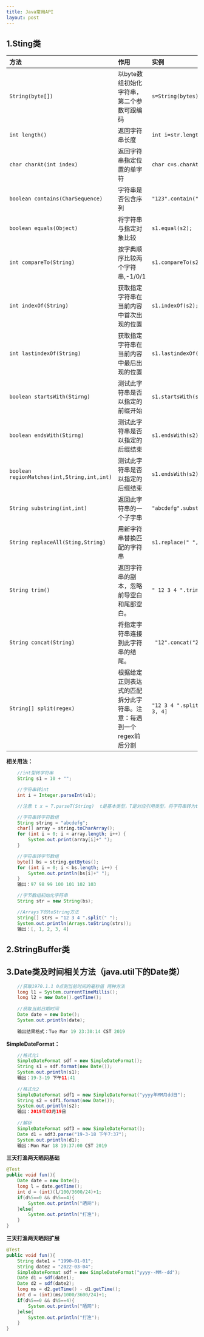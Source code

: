 ```yaml
---
title: Java常用API
layout: post
---
```

## 1.Sting类
|方法|作用|实例|
|:---|:---|:---|
|`String(byte[]) `|以byte数组初始化字符串，第二个参数可跟编码|`s=String(bytes);`|
|`int length()`|返回字符串长度|`int i=str.length();`|
|`char charAt(int index)`|返回字符串指定位置的单字符|`char c=s.charAt(3);`|
|`boolean contains(CharSequence)`|字符串是否包含序列|`"123".contain("1");`|
|`boolean equals(Object)`|将字符串与指定对象比较|`s1.equal(s2);`|
|`int compareTo(String)`|按字典顺序比较两个字符串,-1/0/1|`s1.compareTo(s2);`|
|`int indexOf(String)`|获取指定字符串在当前内容中首次出现的位置|`s1.indexOf(s2);`|
|`int lastindexOf(String)`|获取指定字符串在当前内容中最后出现的位置|`s1.lastindexOf(s2);`|
|`boolean startsWith(Stirng)`|测试此字符串是否以指定的前缀开始|`s1.startsWith(s2);`|
|`boolean endsWith(Stirng)`|测试此字符串是否以指定的后缀结束|`s1.endsWith(s2);`|
|`boolean regionMatches(int,String,int,int)`|测试此字符串是否以指定的后缀结束|`s1.endsWith(s2);`|
|`String substring(int,int)`|返回此字符串的一个子字串|`"abcdefg".substring(2,4)="cd";`|
|`String replaceAll(Sting,String)`|用新字符串替换匹配的字符串|`s1.replace(" ","");`|
|`String trim()`|返回字符串的副本，忽略前导空白和尾部空白。|`" 12 3 4 ".trim() == "12 3 4";`|
|`String concat(String)`|将指定字符串连接到此字符串的结尾。|` "12".concat("23");`|
|`String[] split(regex)`|根据给定正则表达式的匹配拆分此字符串。注意：每遇到一个regex前后分割|`"12 3 4 ".split(" ");[, 1, 2, 3, 4]`|
**相关用法：**
```java
	//int型转字符串
	String s1 = 10 + "";

	//字符串转int
	int i = Integer.parseInt(s1);

	//注意 t x = T.parseT(String)  t是基本类型，T是对应引用类型，将字符串转为t类型

	//字符串转字符数组
	String string = "abcdefg";
	char[] array = string.toCharArray();
	for (int i = 0; i < array.length; i++) {
		System.out.print(array[i]+" ");
	}

	//字符串转字节数组
	byte[] bs = string.getBytes();
	for (int i = 0; i < bs.length; i++) {
		System.out.println(bs[i]+" ");
	}
	输出：97 98 99 100 101 102 103 

	//字节数组初始化字符串
	String str = new String(bs);

	//Arrays下的toString方法
	String[] strs = "12 3 4 ".split(" ");
	System.out.println(Arrays.toString(strs));
	输出：[, 1, 2, 3, 4]
```
## 2.StringBuffer类

## 3.Date类及时间相关方法（java.util下的Date类）
```java
	//获取1970.1.1 0点到当前时间的毫秒值 两种方法
	long l1 = System.currentTimeMillis();
	long l2 = new Date().getTime();
	
	//获取当前日期时间
	Date date = new Date();
	System.out.println(date);
	
	输出结果格式：Tue Mar 19 23:30:14 CST 2019
```
**SimpleDateFormat：**

```java
	//格式化1
	SimpleDateFormat sdf = new SimpleDateFormat();
	String s1 = sdf.format(new Date());
	System.out.println(s1);
	输出：19-3-19 下午11:41
	
	//格式化2
	SimpleDateFormat sdf1 = new SimpleDateFormat("yyyy年MM月dd日");
	String s2 = sdf1.format(new Date());
	System.out.println(s2);
	输出：2019年03月19日
	
	//解析
	SimpleDateFormat sdf3 = new SimpleDateFormat();
	Date d1 = sdf3.parse("19-3-18 下午7:37");
	System.out.println(d1);
	输出：Mon Mar 18 19:37:00 CST 2019

```
**三天打渔两天晒网基础**
```java
@Test
public void fun(){
	Date date = new Date();
	long l = date.getTime();
	int d = (int)(l/100/3600/24)+1;
	if(d%5==0 && d%5==4){
		System.out.println("晒网");
	}else{
		System.out.println("打渔");
	}
}
```
**三天打渔两天晒网扩展**
```java
@Test
public void fun(){
	String date1 = "1990-01-01";
	String date2 = "2022-03-04";
	SimpleDateFormat sdf = new SimpleDateFormat("yyyy--MM--dd");
	Date d1 = sdf(date1);
	Date d2 = sdf(date2);
	long ms = d2.getTime() - d1.getTime();
	int d = (int)(ms/1000/3600/24)+1;
	if(d%5==0 && d%5==4){
		System.out.println("晒网");
	}else{
		System.out.println("打渔");
	}
}
```